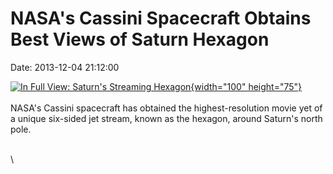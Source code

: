 NASA\'s Cassini Spacecraft Obtains Best Views of Saturn Hexagon
===============================================================

Date: 2013-12-04 21:12:00

[![In Full View: Saturn\'s Streaming
Hexagon](http://www.jpl.nasa.gov/images/cassini/20131204/pia17652-th.gif){width="100"
height="75"}](http://www.jpl.nasa.gov/news/news.cfm?release=2013-350&rn=news.xml&rst=3969)\
\
NASA\'s Cassini spacecraft has obtained the highest-resolution movie yet
of a unique six-sided jet stream, known as the hexagon, around Saturn\'s
north pole.

\
\
